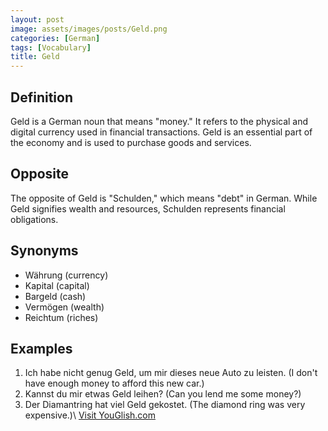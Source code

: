 ```yaml
---
layout: post
image: assets/images/posts/Geld.png
categories: [German]
tags: [Vocabulary]
title: Geld
---
```


## Definition
Geld is a German noun that means "money." It refers to the physical and digital currency used in financial transactions. Geld is an essential part of the economy and is used to purchase goods and services.

## Opposite
The opposite of Geld is "Schulden," which means "debt" in German. While Geld signifies wealth and resources, Schulden represents financial obligations.

## Synonyms
- Währung (currency)
- Kapital (capital)
- Bargeld (cash)
- Vermögen (wealth)
- Reichtum (riches)

## Examples
1. Ich habe nicht genug Geld, um mir dieses neue Auto zu leisten. (I don't have enough money to afford this new car.)
2. Kannst du mir etwas Geld leihen? (Can you lend me some money?)
3. Der Diamantring hat viel Geld gekostet. (The diamond ring was very expensive.)\ <a id="yg-widget-0" class="youglish-widget" data-query="Geld" data-lang="german" data-components="8412" data-auto-start="0" data-bkg-color="theme_light" data-title="How%20to%20pronounce%20Geld%20in%20German"  rel="nofollow" href="https://youglish.com">Visit YouGlish.com</a><script async src="https://youglish.com/public/emb/widget.js" charset="utf-8"></script>